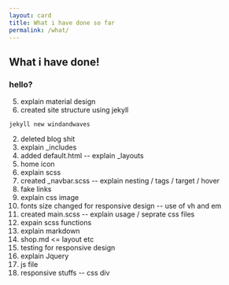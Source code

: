 ```yaml
---
layout: card
title: What i have done so far
permalink: /what/
---
```


## What i have done!

### hello?

5. explain material design
1. created site structure using jekyll    

  `jekyll new windandwaves`  

2. deleted blog shit  
3. explain _includes  
4. added default.html -- explain _layouts  
5. home icon
5. explain scss  
7. created _navbar.scss -- explain nesting / tags / target / hover
8. fake links
8. explain css image
9. fonts size changed for responsive design -- use of vh and em
6. created main.scss -- explain usage / seprate css files  
8. expain scss functions
8. explain markdown  
9. shop.md <= layout etc  
10. testing for responsive design
1. explain Jquery   
2. js file
3. responsive stuffs -- css div
